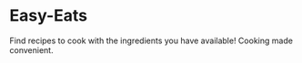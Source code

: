 # Easy-Eats
Find recipes to cook with the ingredients you have available! Cooking made convenient. 

